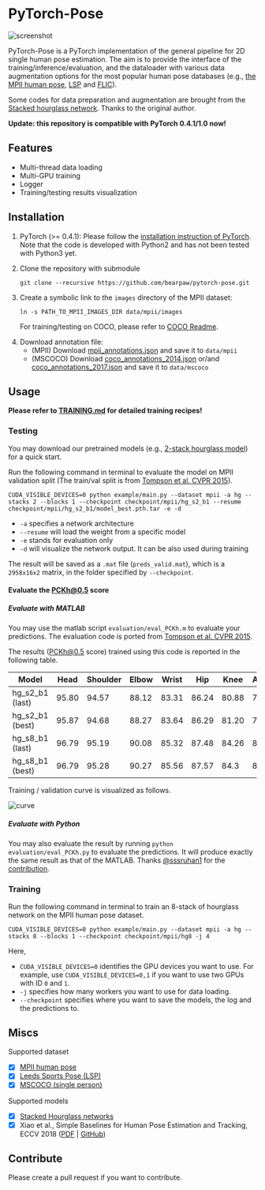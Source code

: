 # PyTorch-Pose

![screenshot](./docs/screenshot.png)

PyTorch-Pose is a PyTorch implementation of the general pipeline for 2D single human pose estimation. The aim is to provide the interface of the training/inference/evaluation, and the dataloader with various data augmentation options for the most popular human pose databases (e.g., [the MPII human pose](http://human-pose.mpi-inf.mpg.de), [LSP](http://www.comp.leeds.ac.uk/mat4saj/lsp.html) and [FLIC](http://bensapp.github.io/flic-dataset.html)).

Some codes for data preparation and augmentation are brought from the [Stacked hourglass network](https://github.com/anewell/pose-hg-train). Thanks to the original author.

**Update: this repository is compatible with PyTorch 0.4.1/1.0 now!**

## Features
- Multi-thread data loading
- Multi-GPU training
- Logger
- Training/testing results visualization

## Installation
1. PyTorch (>= 0.4.1): Please follow the [installation instruction of PyTorch](http://pytorch.org/). Note that the code is developed with Python2 and has not been tested with Python3 yet.

2. Clone the repository with submodule
   ```
   git clone --recursive https://github.com/bearpaw/pytorch-pose.git
   ```

3. Create a symbolic link to the `images` directory of the MPII dataset:
   ```
   ln -s PATH_TO_MPII_IMAGES_DIR data/mpii/images
   ```
   For training/testing on COCO, please refer to [COCO Readme](https://github.com/bearpaw/pytorch-pose/blob/master/data/mscoco/README.md).

<!-- 4. Modify your `.bashrc` file:
   ```
   export PYTHONPATH=".:$PYTHONPATH"
   ``` -->

4. Download annotation file:
    * (MPII) Download [mpii_annotations.json](https://drive.google.com/open?id=1mQrH_yVHeB93rzCfyq5kC9ZYTwZeMsMm) and save it to `data/mpii`
    * (MSCOCO) Download [coco_annotations_2014.json](https://drive.google.com/open?id=1jrxis4ujrLlkwoD2GOdv3PGzygpQ04k7) or/and [coco_annotations_2017.json](https://drive.google.com/open?id=1YuzpScAfzemwZqUuZBrbBZdoplXEqUse) and save it to `data/mscoco`

## Usage

**Please refer to [TRAINING.md](TRAINING.md) for detailed training recipes!**

### Testing
You may download our pretrained models (e.g., [2-stack hourglass model](https://drive.google.com/drive/folders/0B63t5HSgY4SQQ2FBRE5rQ2EzbjQ?resourcekey=0-EyrDJs1JYnC5byj5GydbPQ&usp=sharing)) for a quick start.

Run the following command in terminal to evaluate the model on MPII validation split (The train/val split is from [Tompson et al. CVPR 2015](http://www.cims.nyu.edu/~tompson/data/mpii_valid_pred.zip)).
```
CUDA_VISIBLE_DEVICES=0 python example/main.py --dataset mpii -a hg --stacks 2 --blocks 1 --checkpoint checkpoint/mpii/hg_s2_b1 --resume checkpoint/mpii/hg_s2_b1/model_best.pth.tar -e -d
```
* `-a` specifies a network architecture
* `--resume` will load the weight from a specific model
* `-e` stands for evaluation only
* `-d` will visualize the network output. It can be also used during training

The result will be saved as a `.mat` file (`preds_valid.mat`), which is a `2958x16x2` matrix, in the folder specified by `--checkpoint`.

#### Evaluate the PCKh@0.5 score

##### Evaluate with MATLAB

You may use the matlab script `evaluation/eval_PCKh.m` to evaluate your predictions. The evaluation code is ported from  [Tompson et al. CVPR 2015](http://www.cims.nyu.edu/~tompson/data/mpii_valid_pred.zip).

The results (PCKh@0.5 score) trained using this code is reported in the following table.


| Model            | Head | Shoulder | Elbow | Wrist | Hip  | Knee  | Ankle | Mean |
| ---------------- | -----| -------- | ----- | ----- | ---- | ------|------ | ---- |
| hg_s2_b1 (last)  | 95.80| 94.57    | 88.12 | 83.31 | 86.24| 80.88 | 77.44 | 86.76|
| hg_s2_b1 (best)  | 95.87| 94.68    | 88.27 | 83.64 | 86.29| 81.20 | 77.70 | 86.95|
| hg_s8_b1 (last)  | 96.79| 95.19    | 90.08 | 85.32 | 87.48| 84.26 | 80.73 | 88.64|
| hg_s8_b1 (best)  | 96.79|	95.28	   | 90.27 | 85.56 | 87.57| 84.3  | 81.06	| 88.78|

Training / validation curve is visualized as follows.

![curve](data/acc_curve.png)
##### Evaluate with Python

You may also evaluate the result by running `python evaluation/eval_PCKh.py` to evaluate the predictions. It will produce exactly the same result as that of the MATLAB. Thanks [@sssruhan1](https://github.com/sssruhan1) for the [contribution](https://github.com/bearpaw/pytorch-pose/pull/2).

### Training
Run the following command in terminal to train an 8-stack of hourglass network on the MPII human pose dataset.
```
CUDA_VISIBLE_DEVICES=0 python example/main.py --dataset mpii -a hg --stacks 8 --blocks 1 --checkpoint checkpoint/mpii/hg8 -j 4
```
Here,
* `CUDA_VISIBLE_DEVICES=0` identifies the GPU devices you want to use. For example, use `CUDA_VISIBLE_DEVICES=0,1` if you want to use two GPUs with ID `0` and `1`.
* `-j` specifies how many workers you want to use for data loading.
* `--checkpoint` specifies where you want to save the models, the log and the predictions to.

## Miscs
Supported dataset
- [x] [MPII human pose](http://human-pose.mpi-inf.mpg.de)
- [x] [Leeds Sports Pose (LSP)](http://sam.johnson.io/research/lsp.html)
- [x] [MSCOCO (single person)](http://cocodataset.org/#keypoints-challenge2017)

Supported models
- [x] [Stacked Hourglass networks](https://arxiv.org/abs/1603.06937)
- [x] Xiao et al., Simple Baselines for Human Pose Estimation and Tracking, ECCV 2018 ([PDF](https://arxiv.org/abs/1804.06208) | [GitHub](https://github.com/Microsoft/human-pose-estimation.pytorch))

## Contribute
Please create a pull request if you want to contribute.
